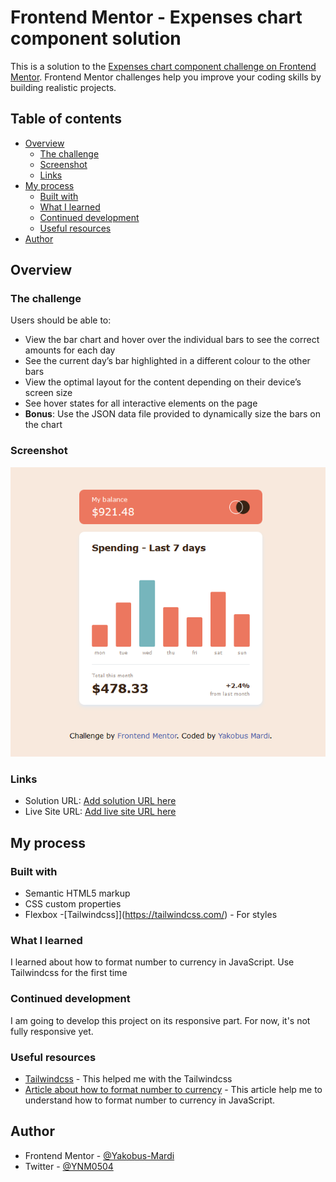 # Frontend Mentor - Expenses chart component solution

This is a solution to the [Expenses chart component challenge on Frontend Mentor](https://www.frontendmentor.io/challenges/expenses-chart-component-e7yJBUdjwt). Frontend Mentor challenges help you improve your coding skills by building realistic projects.

## Table of contents

- [Overview](#overview)
  - [The challenge](#the-challenge)
  - [Screenshot](#screenshot)
  - [Links](#links)
- [My process](#my-process)
  - [Built with](#built-with)
  - [What I learned](#what-i-learned)
  - [Continued development](#continued-development)
  - [Useful resources](#useful-resources)
- [Author](#author)

## Overview

### The challenge

Users should be able to:

- View the bar chart and hover over the individual bars to see the correct amounts for each day
- See the current day’s bar highlighted in a different colour to the other bars
- View the optimal layout for the content depending on their device’s screen size
- See hover states for all interactive elements on the page
- **Bonus**: Use the JSON data file provided to dynamically size the bars on the chart

### Screenshot

![](./images/Project%2003.png)

### Links

- Solution URL: [Add solution URL here](https://github.com/Yakobus-Mardi/Expenses-chart-component)
- Live Site URL: [Add live site URL here](https://your-live-site-url.com)

## My process

### Built with

- Semantic HTML5 markup
- CSS custom properties
- Flexbox -[Tailwindcss]](https://tailwindcss.com/) - For styles

### What I learned

I learned about how to format number to currency in JavaScript. Use Tailwindcss for the first time

### Continued development

I am going to develop this project on its responsive part. For now, it's not fully responsive yet.

### Useful resources

- [Tailwindcss](https://tailwindcss.com/) - This helped me with the Tailwindcss
- [Article about how to format number to currency](https://www.freecodecamp.org/news/how-to-format-number-as-currency-in-javascript-one-line-of-code/) - This article help me to understand how to format number to currency in JavaScript.

## Author

- Frontend Mentor - [@Yakobus-Mardi](https://www.frontendmentor.io/profile/Yakobus-Mardi)
- Twitter - [@YNM0504](https://www.twitter.com/YNM0504)
